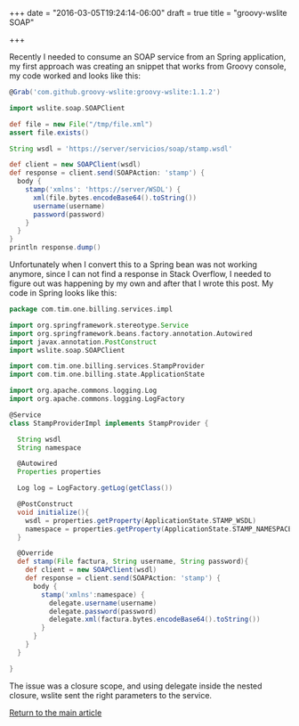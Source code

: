 +++
date = "2016-03-05T19:24:14-06:00"
draft = true
title = "groovy-wslite SOAP"

+++

Recently I needed to consume an SOAP service from an Spring application, my first approach was creating an snippet that works from Groovy console, my code worked and looks like this:

```groovy
@Grab('com.github.groovy-wslite:groovy-wslite:1.1.2')

import wslite.soap.SOAPClient

def file = new File("/tmp/file.xml")
assert file.exists()

String wsdl = 'https://server/servicios/soap/stamp.wsdl'

def client = new SOAPClient(wsdl)
def response = client.send(SOAPAction: 'stamp') {
  body {
    stamp('xmlns': 'https://server/WSDL') {
      xml(file.bytes.encodeBase64().toString())
      username(username)
      password(password)
    }
  }
}
println response.dump()
```

Unfortunately when I convert this to a Spring bean was not working anymore, since I can not find a response in Stack Overflow, I needed to figure out was happening by my own and after that I wrote this post. My code in Spring looks like this:

```groovy
package com.tim.one.billing.services.impl

import org.springframework.stereotype.Service
import org.springframework.beans.factory.annotation.Autowired
import javax.annotation.PostConstruct
import wslite.soap.SOAPClient

import com.tim.one.billing.services.StampProvider
import com.tim.one.billing.state.ApplicationState

import org.apache.commons.logging.Log
import org.apache.commons.logging.LogFactory

@Service
class StampProviderImpl implements StampProvider {

  String wsdl
  String namespace

  @Autowired
  Properties properties

  Log log = LogFactory.getLog(getClass())

  @PostConstruct
  void initialize(){
    wsdl = properties.getProperty(ApplicationState.STAMP_WSDL)
    namespace = properties.getProperty(ApplicationState.STAMP_NAMESPACE)
  }

  @Override
  def stamp(File factura, String username, String password){
    def client = new SOAPClient(wsdl)
    def response = client.send(SOAPAction: 'stamp') {
      body {
        stamp('xmlns':namespace) {
          delegate.username(username)
          delegate.password(password)
          delegate.xml(factura.bytes.encodeBase64().toString())
        }
      }
    }
  }

}
```

The issue was a closure scope, and using delegate inside the nested closure, wslite sent the right parameters to the service.

[Return to the main article](/techtalk/spring)
